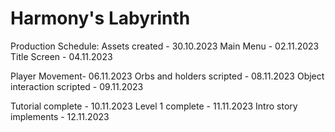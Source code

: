 # Harmony's Labyrinth 

Production Schedule:
Assets created - 30.10.2023
Main Menu - 02.11.2023
Title Screen - 04.11.2023

Player Movement- 06.11.2023
Orbs and holders scripted - 08.11.2023
Object interaction scripted - 09.11.2023

Tutorial complete - 10.11.2023
Level 1 complete - 11.11.2023
Intro story implements - 12.11.2023

